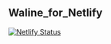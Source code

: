 ## Waline_for_Netlify

[![Netlify Status](https://api.netlify.com/api/v1/badges/dd157250-8cee-4a83-b205-8b47a463273d/deploy-status)](https://app.netlify.com/sites/helpful-brioche-2001af/deploys)
